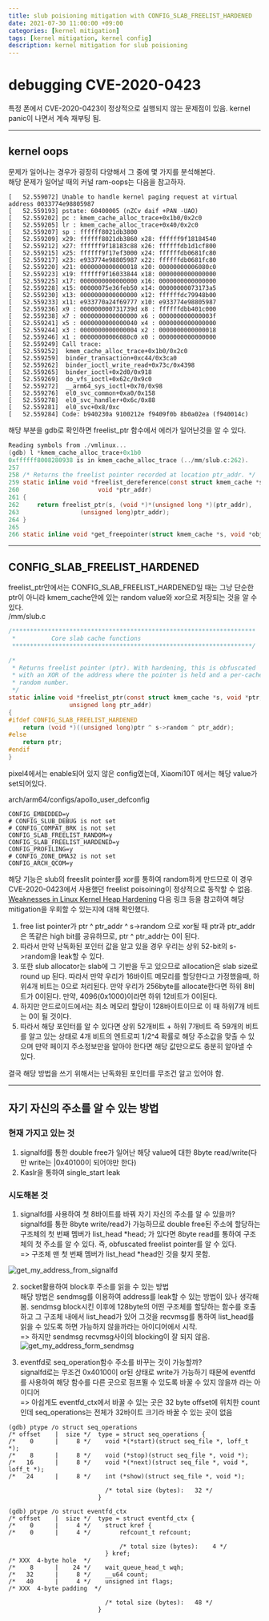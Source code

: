 ```yaml
---
title: slub poisioning mitigation with CONFIG_SLAB_FREELIST_HARDENED 
date: 2021-07-30 11:00:00 +09:00
categories: [kernel mitigation]
tags: [kernel mitigation, kernel config]
description: kernel mitigation for slub poisioning
---
```


# debugging CVE-2020-0423
특정 폰에서 CVE-2020-0423이 정상적으로 실행되지 않는 문제점이 있음. kernel panic이 나면서 계속 재부팅 됨.

---
## kernel oops
문제가 일어나는 경우가 굉장히 다양해서 그 중에 몇 가지를 분석해본다.    
해당 문제가 일어날 때의 커널 ram-oops는 다음을 참고하자.

```
[   52.559072] Unable to handle kernel paging request at virtual address 0033774e98805987
[   52.559193] pstate: 60400005 (nZCv daif +PAN -UAO)
[   52.559202] pc : kmem_cache_alloc_trace+0x1b0/0x2c0
[   52.559205] lr : kmem_cache_alloc_trace+0x40/0x2c0
[   52.559207] sp : ffffff8021db3800
[   52.559209] x29: ffffff8021db3860 x28: ffffff9f18184540 
[   52.559212] x27: ffffff9f18183c88 x26: ffffffdb1d1cf800 
[   52.559215] x25: ffffff9f17ef3000 x24: ffffffdb0681fc80 
[   52.559217] x23: e933774e98805987 x22: ffffffdb0681fc80 
[   52.559220] x21: 0000000000000018 x20: 00000000006080c0 
[   52.559223] x19: ffffff9f16033844 x18: 0000000000000000 
[   52.559225] x17: 0000000000000000 x16: 0000000000000000 
[   52.559228] x15: 00000075e36feb50 x14: 00000000073173a5 
[   52.559230] x13: 0000000000000000 x12: ffffffdc79948b00 
[   52.559233] x11: e933770a24f69777 x10: e933774e98805987 
[   52.559236] x9 : 000000000731739d x8 : ffffffdbb401c000 
[   52.559238] x7 : 0000000000000000 x6 : 000000000000003f 
[   52.559241] x5 : 0000000000000040 x4 : 0000000000000000 
[   52.559244] x3 : 0000000000000004 x2 : 0000000000000018 
[   52.559246] x1 : 00000000006080c0 x0 : 0000000000000000 
[   52.559249] Call trace:
[   52.559252]  kmem_cache_alloc_trace+0x1b0/0x2c0
[   52.559259]  binder_transaction+0xc44/0x3ca0
[   52.559262]  binder_ioctl_write_read+0x73c/0x4398
[   52.559265]  binder_ioctl+0x2d0/0x918
[   52.559269]  do_vfs_ioctl+0x62c/0x9c0
[   52.559272]  __arm64_sys_ioctl+0x70/0x98
[   52.559276]  el0_svc_common+0xa0/0x158
[   52.559278]  el0_svc_handler+0x6c/0x88
[   52.559281]  el0_svc+0x8/0xc
[   52.559284] Code: b940230a 9100212e f9409f0b 8b0a02ea (f940014c) 
```

해당 부분을 gdb로 확인하면 freelist_ptr 함수에서 에러가 일어난것을 알 수 있다.
```c
Reading symbols from ./vmlinux...
(gdb) l *kmem_cache_alloc_trace+0x1b0
0xffffff8008280938 is in kmem_cache_alloc_trace (../mm/slub.c:262).
257	
258	/* Returns the freelist pointer recorded at location ptr_addr. */
259	static inline void *freelist_dereference(const struct kmem_cache *s,
260						 void *ptr_addr)
261	{
262		return freelist_ptr(s, (void *)*(unsigned long *)(ptr_addr),
263				    (unsigned long)ptr_addr);
264	}
265	
266	static inline void *get_freepointer(struct kmem_cache *s, void *object)
```

---
##  CONFIG_SLAB_FREELIST_HARDENED

freelist_ptr안에서는 CONFIG_SLAB_FREELIST_HARDENED일 때는 그냥 단순한 ptr이 아니라 kmem_cache안에 있는 random value와 xor으로 저장되는 것을 알 수 있다.    
/mm/slub.c
```c
/********************************************************************
 * 			Core slab cache functions
 *******************************************************************/

/*
 * Returns freelist pointer (ptr). With hardening, this is obfuscated
 * with an XOR of the address where the pointer is held and a per-cache
 * random number.
 */
static inline void *freelist_ptr(const struct kmem_cache *s, void *ptr,
				 unsigned long ptr_addr)
{
#ifdef CONFIG_SLAB_FREELIST_HARDENED
	return (void *)((unsigned long)ptr ^ s->random ^ ptr_addr);
#else
	return ptr;
#endif
}
```

pixel4에서는 enable되어 있지 않은 config였는데, Xiaomi10T 에서는 해당 value가 set되어있다.

arch/arm64/configs/apollo_user_defconfig
```
CONFIG_EMBEDDED=y
# CONFIG_SLUB_DEBUG is not set
# CONFIG_COMPAT_BRK is not set
CONFIG_SLAB_FREELIST_RANDOM=y
CONFIG_SLAB_FREELIST_HARDENED=y
CONFIG_PROFILING=y
# CONFIG_ZONE_DMA32 is not set
CONFIG_ARCH_QCOM=y
```

해당 기능은 slub의 freeslit pointer를 xor를 통하여 random하게 만드므로 이 경우 CVE-2020-0423에서 사용했던 freelist poisoining이 정상적으로 동작할 수 없음.   
[Weaknesses in Linux Kernel Heap Hardening](https://blog.infosectcbr.com.au/2020/03/weaknesses-in-linux-kernel-heap.html) 다음 링크 등을 참고하여 해당 mitigation을 우회할 수 있는지에 대해 확인했다. 

1. free list pointer가 ptr ^ ptr_addr ^ s->random 으로 xor될 때 ptr과 ptr_addr은 똑같은 high bit를 공유하므로, ptr ^ ptr_addr는 0이 된다. 
2. 따라서 만약 난독화된 포인터 값을 알고 있을 경우 우리는 상위 52-bit의 s->random을 leak할 수 있다.
3. 또한 slub allocator는 slab에 그 기반을 두고 있으므로 allocation은 slab size로 round up 된다. 따라서 만약 우리가 16바이트 메모리를 할당한다고 가정했을때, 하위4개 비트는 0으로 처리된다. 만약 우리가 256byte를 allocate한다면 하위 8비트가 0이된다. 만약, 4096(0x1000)이라면 하위 12비트가 0이된다. 
4. 하지만 안드로이드에서는 최소 메모리 할당이 128바이트이므로 이 때 하위7개 비트는 0이 될 것이다.
5. 따라서 해당 포인터를 알 수 있다면 상위 52개비트 + 하위 7개비트 즉 59개의 비트를 알고 있는 상태로 4개 비트의 엔트로피 1/2^4 확률로 해당 주소값을 맞출 수 있으며 만약 페이지 주소정보만을 알아야 한다면 해당 값만으로도 충분히 알아낼 수 있다. 

결국 해당 방법을 쓰기 위해서는 난독화된 포인터를 무조건 알고 있어야 함.

---
## 자기 자신의 주소를 알 수 있는 방법

### 현재 가지고 있는 것
1. signalfd를 통한 double free가 일어난 해당 value에 대한 8byte read/write(다만 write는 |0x40100이 되어야만 한다)
2. Kaslr을 통하여 single_start leak

### 시도해본 것
1. signalfd를 사용하여 첫 8바이트를 바꿔 자기 자신의 주소를 알 수 있을까?   
signalfd를 통한 8byte write/read가 가능하므로 double free된 주소에 할당하는 구조체의 첫 번째 멤버가 list_head *head; 가 있다면 8byte read를 통하여 구조체의 첫 주소를 알 수 있다. 즉, obfuscated freelist pointer를 알 수 있다.   
=> 구조체 맨 첫 번째 멤버가 list_head *head인 것을 찾지 못함.   

![get_my_address_from_signalfd](/assets/img/CVE-2020-0423_signalfd.png)

2. socket활용하여 block후 주소를 읽을 수 있는 방법    
해당 방법은 sendmsg를 이용하여 address를 leak할 수 있는 방법이 있나 생각해 봄. sendmsg block시킨 이후에 128byte의 어떤 구조체를 할당하는 함수를 호출하고 그 구조체 내에서 list_head가 있어 그것을 recvmsg를 통하여 list_head를 읽을 수 있도록 하면 가능하지 않을까라는 아이디어에서 시작.   
=> 하지만 sendmsg recvmsg사이의 blocking이 잘 되지 않음.   
![get_my_address_form_sendmsg](/assets/img/cve-2020-0423_get_my_address_with_sendmsg.png)

3. eventfd로 seq_operation함수 주소를 바꾸는 것이 가능할까?   
signalfd로는 무조건 0x40100이 or된 상태로 write가 가능하기 때문에 eventfd를 사용하여 해당 함수를 다른 곳으로 점프뛸 수 있도록 바꿀 수 있지 않을까 라는 아이디어   
=> 아쉽게도 eventfd_ctx에서 바꿀 수 있는 곳은 32 byte offset에 위치한 count인데 seq_operations는 전체가 32바이트 크기라 바꿀 수 있는 곳이 없음
```
(gdb) ptype /o struct seq_operations
/* offset    |  size */  type = struct seq_operations {
/*    0      |     8 */    void *(*start)(struct seq_file *, loff_t *);
/*    8      |     8 */    void (*stop)(struct seq_file *, void *);
/*   16      |     8 */    void *(*next)(struct seq_file *, void *, loff_t *);
/*   24      |     8 */    int (*show)(struct seq_file *, void *);

                           /* total size (bytes):   32 */
                         }
```

```
(gdb) ptype /o struct eventfd_ctx
/* offset    |  size */  type = struct eventfd_ctx {
/*    0      |     4 */    struct kref {
/*    0      |     4 */        refcount_t refcount;

                               /* total size (bytes):    4 */
                           } kref;
/* XXX  4-byte hole  */
/*    8      |    24 */    wait_queue_head_t wqh;
/*   32      |     8 */    __u64 count;
/*   40      |     4 */    unsigned int flags;
/* XXX  4-byte padding  */

                           /* total size (bytes):   48 */
                         }
```


